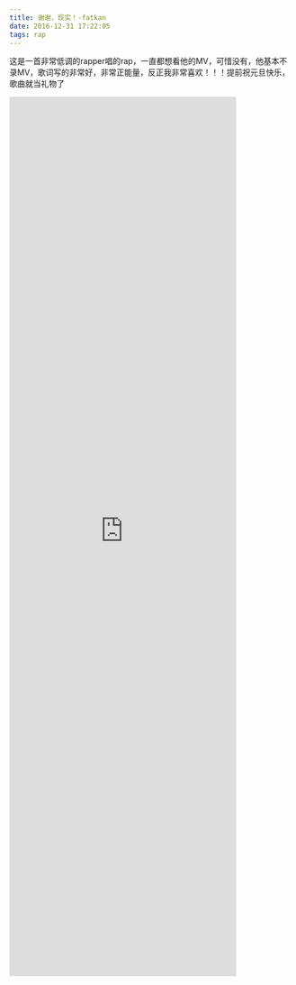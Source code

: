 ```yaml
---
title: 谢谢，现实！-fatkan
date: 2016-12-31 17:22:05
tags: rap
---
```

这是一首非常低调的rapper唱的rap，一直都想看他的MV，可惜没有，他基本不录MV，歌词写的非常好，非常正能量，反正我非常喜欢！！！提前祝元旦快乐，歌曲就当礼物了
<iframe src="http://www.tudou.com/programs/view/html5embed.action?type=0&code=L5uQBBv9aWk&lcode=&resourceId=0_06_05_99" allowtransparency="true"  scrolling="no" border="0" frameborder="0" style="width:80%;height:40%;"></iframe>
